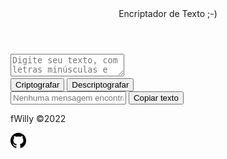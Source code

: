 <!DOCTYPE html>
<html lang="pt-BR">
  <head>
    <meta charset="UTF-8" />
    <meta http-equiv="X-UA-Compatible" content="IE=edge" />
    <meta name="viewport" content="width=device-width, initial-scale=1.0" />
    <title>Página Inicial</title>
    <link rel="stylesheet" href="estilo.css" />
    
  </head>

  
  <body>
    <div id="container">
      <!-- Cabeçalho -->
      <header id="cabecalho">
        <nav>Encriptador de Texto ;-)</nav>
      </header>
      <!-- Começo do corpo -->
      <div id="corpo">
        <!-- Div esquerda -->
        <div id="codificador">
          <form >
            <textarea
              id="textarea"
              placeholder="Digite seu texto, com letras minúsculas e sem acento"></textarea><br />
          </form>
          <input type="submit" id="cripto" value="Criptografar" onclick="btnEncripto()" />
          <input type="submit" id="descripto" value="Descriptografar" onclick="btnDescripto()" />
        </div>
        <!-- Div direita -->
        <div id="texto">
          <form>
            <input type="textarea" id="showTexto" placeholder="Nenhuma mensagem encontrada">
            <input type="submit" id="copiar" value="Copiar texto" onclick="copiarTexto()"/>
          </form>
        </div>
        <script src="javascript/encriptoScript.js"></script>
      </div>
      <footer id="rodape">
        <p>fWilly &copy;2022</p>
        <a href="https://github.com/fWilIy" target="_blank">
          <img src="imagens/github.png" width="25px;"
        /></a>
      </footer>
    </div>
  </body>
</html>
